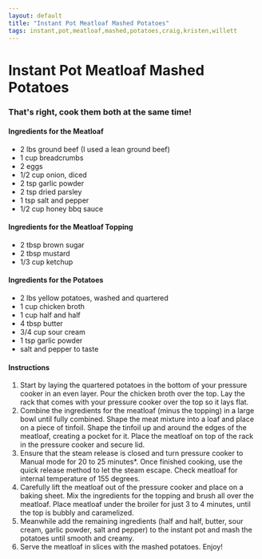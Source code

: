 ```yaml
---
layout: default
title: "Instant Pot Meatloaf Mashed Potatoes"
tags: instant,pot,meatloaf,mashed,potatoes,craig,kristen,willett
---
```

# Instant Pot Meatloaf Mashed Potatoes

### That's right, cook them both at the same time!

#### Ingredients for the Meatloaf
- 2 lbs ground beef (I used a lean ground beef)
- 1 cup breadcrumbs
- 2 eggs
- 1/2 cup onion, diced
- 2 tsp garlic powder
- 2 tsp dried parsley
- 1 tsp salt and pepper
- 1/2 cup honey bbq sauce

#### Ingredients for the Meatloaf Topping
- 2 tbsp brown sugar
- 2 tbsp mustard
- 1/3 cup ketchup

#### Ingredients for the Potatoes
- 2 lbs yellow potatoes, washed and quartered
- 1 cup chicken broth
- 1 cup half and half
- 4 tbsp butter
- 3/4 cup sour cream
- 1 tsp garlic powder
- salt and pepper to taste

#### Instructions
1. Start by laying the quartered potatoes in the bottom of your pressure cooker in an even layer. Pour the chicken broth over the top. Lay the rack that comes with your pressure cooker over the top so it lays flat.
2. Combine the ingredients for the meatloaf (minus the topping) in a large bowl until fully combined. Shape the meat mixture into a loaf and place on a piece of tinfoil. Shape the tinfoil up and around the edges of the meatloaf, creating a pocket for it. Place the meatloaf on top of the rack in the pressure cooker and secure lid.
3. Ensure that the steam release is closed and turn pressure cooker to Manual mode for 20 to 25 minutes*. Once finished cooking, use the quick release method to let the steam escape. Check meatloaf for internal temperature of 155 degrees.
4. Carefully lift the meatloaf out of the pressure cooker and place on a baking sheet. Mix the ingredients for the topping and brush all over the meatloaf. Place meatloaf under the broiler for just 3 to 4 minutes, until the top is bubbly and caramelized.
5. Meanwhile add the remaining ingredients (half and half, butter, sour cream, garlic powder, salt and pepper) to the instant pot and mash the potatoes until smooth and creamy.
6. Serve the meatloaf in slices with the mashed potatoes. Enjoy!

